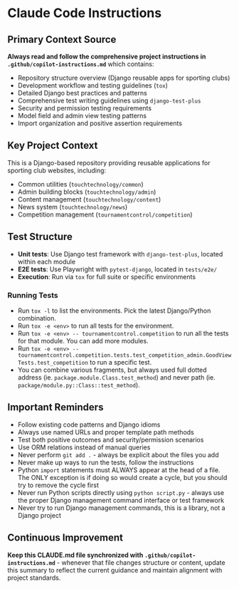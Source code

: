 # Claude Code Instructions

## Primary Context Source

**Always read and follow the comprehensive project instructions in `.github/copilot-instructions.md`** which contains:

- Repository structure overview (Django reusable apps for sporting clubs)
- Development workflow and testing guidelines (`tox`)
- Detailed Django best practices and patterns
- Comprehensive test writing guidelines using `django-test-plus`
- Security and permission testing requirements
- Model field and admin view testing patterns
- Import organization and positive assertion requirements

## Key Project Context

This is a Django-based repository providing reusable applications for sporting club websites, including:

- Common utilities (`touchtechnology/common`)
- Admin building blocks (`touchtechnology/admin`)
- Content management (`touchtechnology/content`)
- News system (`touchtechnology/news`)
- Competition management (`tournamentcontrol/competition`)

## Test Structure

- **Unit tests**: Use Django test framework with `django-test-plus`, located within each module
- **E2E tests**: Use Playwright with `pytest-django`, located in `tests/e2e/`
- **Execution**: Run via `tox` for full suite or specific environments

### Running Tests

- Run `tox -l` to list the environments. Pick the latest Django/Python combination.
- Run `tox -e <env>` to run all tests for the environment.
- Run `tox -e <env> -- tournamentcontrol.competition` to run all the tests for that module. You can add more modules.
- Run `tox -e <env> -- tournamentcontrol.competition.tests.test_competition_admin.GoodViewTests.test_competition` to run a specific test.
- You can combine various fragments, but always used full dotted address (ie. `package.module.Class.test_method`) and never path (ie. `package/module.py::Class::test_method`).

## Important Reminders

- Follow existing code patterns and Django idioms
- Always use named URLs and proper template path methods
- Test both positive outcomes and security/permission scenarios
- Use ORM relations instead of manual queries
- Never perform `git add .` - always be explicit about the files you add
- Never make up ways to run the tests, follow the instructions
- Python `import` statements must ALWAYS appear at the head of a file. The ONLY exception is if doing so would create a cycle, but you should try to remove the cycle first
- Never run Python scripts directly using `python script.py` - always use the proper Django management command interface or test framework
- Never try to run Django management commands, this is a library, not a Django project

## Continuous Improvement

**Keep this CLAUDE.md file synchronized with `.github/copilot-instructions.md`** - whenever that file changes structure or content, update this summary to reflect the current guidance and maintain alignment with project standards.
